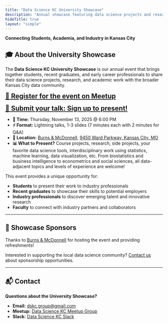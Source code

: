 ```yaml
---
title: "Data Science KC University Showcase"
description: "Annual showcase featuring data science projects and research from students and recent graduates at local universities."
hideTitle: true
layout: "simple"
---
```


**Connecting Students, Academia, and Industry in Kansas City**

## 🎓 About the University Showcase

The **Data Science KC University Showcase** is our annual event that brings together students, recent graduates, and early career professionals to share their data science projects, research, and academic work with the broader Kansas City data community.

<span style="font-size:1.5em;">[**📅 Register for the event on Meetup**](https://www.meetup.com/data-science-kc/events/311125056/)</span>

<span style="font-size:1.5em;">[**🎤 Submit your talk: Sign up to present!**](https://docs.google.com/forms/d/e/1FAIpQLSdXHQ6o0w7oW1F8Da5vLVRi5t_gwl2TFVAq45faiH_1YCsg4g/viewform)</span>

- **📅 Time:** Thursday, November 13, 2025 @ 6:00 PM
- **⚡ Format:** Lightning talks, 1-3 slides (7 minutes each with 2 minutes for Q&A)
- **📍 Location:** [Burns & McDonnell](https://www.burnsmcd.com/), [9450 Ward Parkway, Kansas City, MO](https://maps.app.goo.gl/hYFmi39kAMQuW3NQ6)
- **📊 What to Present?** Course projects, research, side projects, your favorite data science tools, interdisciplinary work using statistics, machine learning, data visualization, etc. From biostatistics and business intelligence to econometrics and social sciences, all data-adjacent topics and levels of experience are welcome!

This event provides a unique opportunity for:
- **Students** to present their work to industry professionals
- **Recent graduates** to showcase their skills to potential employers
- **Industry professionals** to discover emerging talent and innovative research
- **Faculty** to connect with industry partners and collaborators

---

## 🤝 Showcase Sponsors

Thanks to [Burns & McDonnell](https://www.burnsmcd.com/) for hosting the event and providing refreshments!

Interested in supporting the local data science community? [Contact us](mailto:dskc.group@gmail.com) about sponsorship opportunities.

---

## 📬 Contact

**Questions about the University Showcase?**

- **Email:** [dskc.group@gmail.com](mailto:dskc.group@gmail.com)
- **Meetup:** [Data Science KC Meetup Group](/meetup)
- **Slack:** [Data Science KC Slack](/slack)
